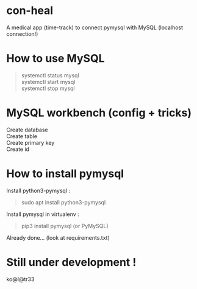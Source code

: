 # con-heal
A medical app (time-track) to connect pymysql with MySQL (localhost connection!)

# How to use MySQL

> systemctl status mysql \
> systemctl start mysql \
> systemctl stop mysql

# MySQL workbench (config + tricks)

Create database \
Create table \
Create primary key \
Create id

# How to install pymysql

Install python3-pymysql :
> sudo apt install python3-pymysql

Install pymysql in virtualenv :
> pip3 install pymysql (or PyMySQL)

Already done... (look at requirements.txt)

# Still under development !

ko@l@tr33
